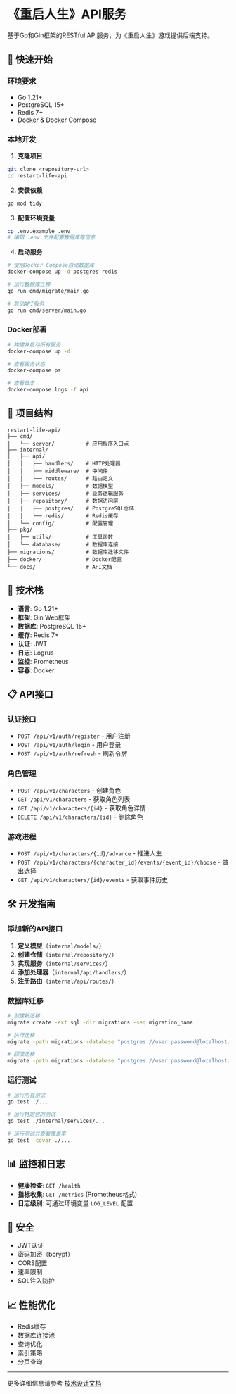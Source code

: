 # 《重启人生》API服务

基于Go和Gin框架的RESTful API服务，为《重启人生》游戏提供后端支持。

## 🚀 快速开始

### 环境要求
- Go 1.21+
- PostgreSQL 15+
- Redis 7+
- Docker & Docker Compose

### 本地开发

1. **克隆项目**
```bash
git clone <repository-url>
cd restart-life-api
```

2. **安装依赖**
```bash
go mod tidy
```

3. **配置环境变量**
```bash
cp .env.example .env
# 编辑 .env 文件配置数据库等信息
```

4. **启动服务**
```bash
# 使用Docker Compose启动数据库
docker-compose up -d postgres redis

# 运行数据库迁移
go run cmd/migrate/main.go

# 启动API服务
go run cmd/server/main.go
```

### Docker部署

```bash
# 构建并启动所有服务
docker-compose up -d

# 查看服务状态
docker-compose ps

# 查看日志
docker-compose logs -f api
```

## 📂 项目结构

```
restart-life-api/
├── cmd/
│   └── server/          # 应用程序入口点
├── internal/
│   ├── api/
│   │   ├── handlers/    # HTTP处理器
│   │   ├── middleware/  # 中间件
│   │   └── routes/      # 路由定义
│   ├── models/          # 数据模型
│   ├── services/        # 业务逻辑服务
│   ├── repository/      # 数据访问层
│   │   ├── postgres/    # PostgreSQL仓储
│   │   └── redis/       # Redis缓存
│   └── config/          # 配置管理
├── pkg/
│   ├── utils/           # 工具函数
│   └── database/        # 数据库连接
├── migrations/          # 数据库迁移文件
├── docker/              # Docker配置
└── docs/                # API文档
```

## 🔧 技术栈

- **语言**: Go 1.21+
- **框架**: Gin Web框架
- **数据库**: PostgreSQL 15+
- **缓存**: Redis 7+
- **认证**: JWT
- **日志**: Logrus
- **监控**: Prometheus
- **容器**: Docker

## 📋 API接口

### 认证接口
- `POST /api/v1/auth/register` - 用户注册
- `POST /api/v1/auth/login` - 用户登录
- `POST /api/v1/auth/refresh` - 刷新令牌

### 角色管理
- `POST /api/v1/characters` - 创建角色
- `GET /api/v1/characters` - 获取角色列表
- `GET /api/v1/characters/{id}` - 获取角色详情
- `DELETE /api/v1/characters/{id}` - 删除角色

### 游戏进程
- `POST /api/v1/characters/{id}/advance` - 推进人生
- `POST /api/v1/characters/{character_id}/events/{event_id}/choose` - 做出选择
- `GET /api/v1/characters/{id}/events` - 获取事件历史

## 🛠️ 开发指南

### 添加新的API接口

1. **定义模型**（`internal/models/`）
2. **创建仓储**（`internal/repository/`）
3. **实现服务**（`internal/services/`）
4. **添加处理器**（`internal/api/handlers/`）
5. **注册路由**（`internal/api/routes/`）

### 数据库迁移

```bash
# 创建新迁移
migrate create -ext sql -dir migrations -seq migration_name

# 执行迁移
migrate -path migrations -database "postgres://user:password@localhost/dbname?sslmode=disable" up

# 回滚迁移
migrate -path migrations -database "postgres://user:password@localhost/dbname?sslmode=disable" down 1
```

### 运行测试

```bash
# 运行所有测试
go test ./...

# 运行特定包的测试
go test ./internal/services/...

# 运行测试并查看覆盖率
go test -cover ./...
```

## 📊 监控和日志

- **健康检查**: `GET /health`
- **指标收集**: `GET /metrics` (Prometheus格式)
- **日志级别**: 可通过环境变量 `LOG_LEVEL` 配置

## 🔐 安全

- JWT认证
- 密码加密（bcrypt）
- CORS配置
- 速率限制
- SQL注入防护

## 📈 性能优化

- Redis缓存
- 数据库连接池
- 查询优化
- 索引策略
- 分页查询

---

更多详细信息请参考 [技术设计文档](../prdtd/后端技术设计文档_Backend_TD.md) 